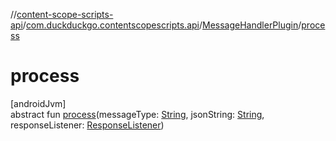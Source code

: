 //[content-scope-scripts-api](../../../index.md)/[com.duckduckgo.contentscopescripts.api](../index.md)/[MessageHandlerPlugin](index.md)/[process](process.md)

# process

[androidJvm]\
abstract fun [process](process.md)(messageType: [String](https://kotlinlang.org/api/latest/jvm/stdlib/kotlin/-string/index.html), jsonString: [String](https://kotlinlang.org/api/latest/jvm/stdlib/kotlin/-string/index.html), responseListener: [ResponseListener](../-response-listener/index.md))
